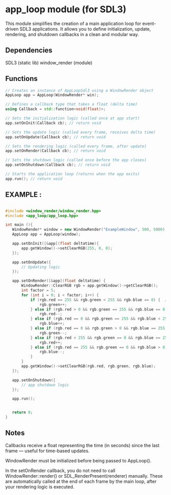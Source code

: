 # app_loop module (for SDL3)

This module simplifies the creation of a main application loop for event-driven SDL3 applications.
It allows you to define initialization, update, rendering, and shutdown callbacks in a clean and modular way.

## Dependencies 

SDL3 (static lib)
window_render (module)

## Functions

```cpp
// Creates an instance of AppLoopSdl3 using a WindowRender object
AppLoop app = AppLoop(WindowRender* win);

// Defines a callback type that takes a float (delta time)
using Callback = std::function<void(float)>;

// Sets the initialization logic (called once at app start)
app.setOnInit(Callback cb); // return void

// Sets the update logic (called every frame, receives delta time)
app.setOnUpdate(Callback cb); // return void

// Sets the rendering logic (called every frame, after update)
app.setOnRender(Callback cb); // return void

// Sets the shutdown logic (called once before the app closes)
app.setOnShutdown(Callback cb); // return void

// Starts the application loop (returns when the app exits)
app.run(); // return void

```

## EXAMPLE : 
 ```cpp

#include <window_render/window_render.hpp>
#include <app_loop/app_loop.hpp>

int main (){
    WindowRender* window = new WindowRender("ExampleWindow", 500, 5000);
    AppLoop app = AppLoop(window);

    app.setOnInit([&app](float deltatime){
        app.getWindow()->setClearRGB(255, 0, 0);
    });

    app.setOnUpdate({
        // Updating logic
    });

    app.setOnRender([&app](float deltatime) {
        WindowRender::ClearRGB rgb = app.getWindow()->getClearRGB();
        int factor = 5;
        for (int i = 0; i < factor; i++) {
            if (rgb.red == 255 && rgb.green < 255 && rgb.blue == 0) {  // Red → Yellow
                rgb.green++;
            } else if (rgb.red > 0 && rgb.green == 255 && rgb.blue == 0) {  // Yellow → Green
                rgb.red--;
            } else if (rgb.red == 0 && rgb.green == 255 && rgb.blue < 255) {  // Green → Cyan
                rgb.blue++;
            } else if (rgb.red == 0 && rgb.green > 0 && rgb.blue == 255) {  // Cyan → Blue
                rgb.green--;
            } else if (rgb.red < 255 && rgb.green == 0 && rgb.blue == 255) {  // Blue → Magenta
                rgb.red++;
            } else if (rgb.red == 255 && rgb.green == 0 && rgb.blue > 0) {  // Magenta → Red
                rgb.blue--;
            }
        }
        app.getWindow()->setClearRGB(rgb.red, rgb.green, rgb.blue);
    });

    app.setOnShutdown({
        // app shutdown logic
    });

    app.run();


    return 0;
}
 ```

## Notes

Callbacks receive a float representing the time (in seconds) since the last frame — useful for time-based updates.

WindowRender must be initialized before being passed to AppLoop().

In the setOnRender callback, you do not need to call WindowRender::render() or SDL_RenderPresent(renderer) manually.
These are automatically called at the end of each frame by the main loop, after your rendering logic is executed.